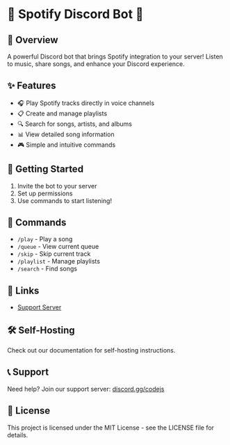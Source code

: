 # 🎵 Spotify Discord Bot 🎵

## 🌟 Overview
A powerful Discord bot that brings Spotify integration to your server! Listen to music, share songs, and enhance your Discord experience.

## ✨ Features
- 🎧 Play Spotify tracks directly in voice channels
- 📋 Create and manage playlists
- 🔍 Search for songs, artists, and albums
- 📊 View detailed song information
- 🎮 Simple and intuitive commands

## 🚀 Getting Started
1. Invite the bot to your server
2. Set up permissions
3. Use commands to start listening!

## 📝 Commands
- `/play` - Play a song
- `/queue` - View current queue
- `/skip` - Skip current track
- `/playlist` - Manage playlists
- `/search` - Find songs

## 🔗 Links
- [Support Server](https://discord.gg/codejs)

## 🛠️ Self-Hosting
Check out our documentation for self-hosting instructions.

## 📞 Support
Need help? Join our support server: [discord.gg/codejs](https://discord.gg/codejs)

## 📜 License
This project is licensed under the MIT License - see the LICENSE file for details. 